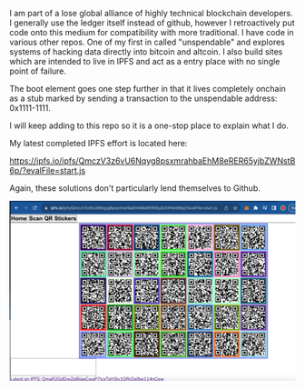 I am part of a lose global alliance of highly technical blockchain developers. I generally use the ledger itself instead 
of github, however I retroactively put code onto this medium for compatibility with more traditional. I have code in various
other repos. One of my first in called "unspendable" and explores systems of hacking data directly into bitcoin and altcoin. 
I also build sites which are intended to live in IPFS and act as a entry place with no single point of failure.

The boot element goes one step further in that it lives completely onchain as a stub marked by sending a transaction to the unspendable address:
0x1111-1111.

I will keep adding to this repo so it is a one-stop place to explain what I do. 

My latest completed IPFS effort is located here:

https://ipfs.io/ipfs/QmczV3z6vU6Nqyg8psxmrahbaEhM8eRER65yjbZWNstB6p/?evalFile=start.js

Again, these solutions don't particularly lend themselves to Github.  

<img src=qrField.png>
